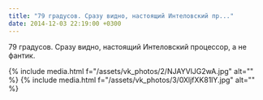 ```yaml
---
title: "79 градусов. Сразу видно, настоящий Интеловский пр..."
date: 2014-12-03 22:19:00 +0300
---
```


79 градусов. Сразу видно, настоящий Интеловский процессор, а не фантик.


{% include media.html f="/assets/vk_photos/2/NJAYVlJG2wA.jpg" alt="" %}
{% include media.html f="/assets/vk_photos/3/0XljfXK81lY.jpg" alt="" %}
